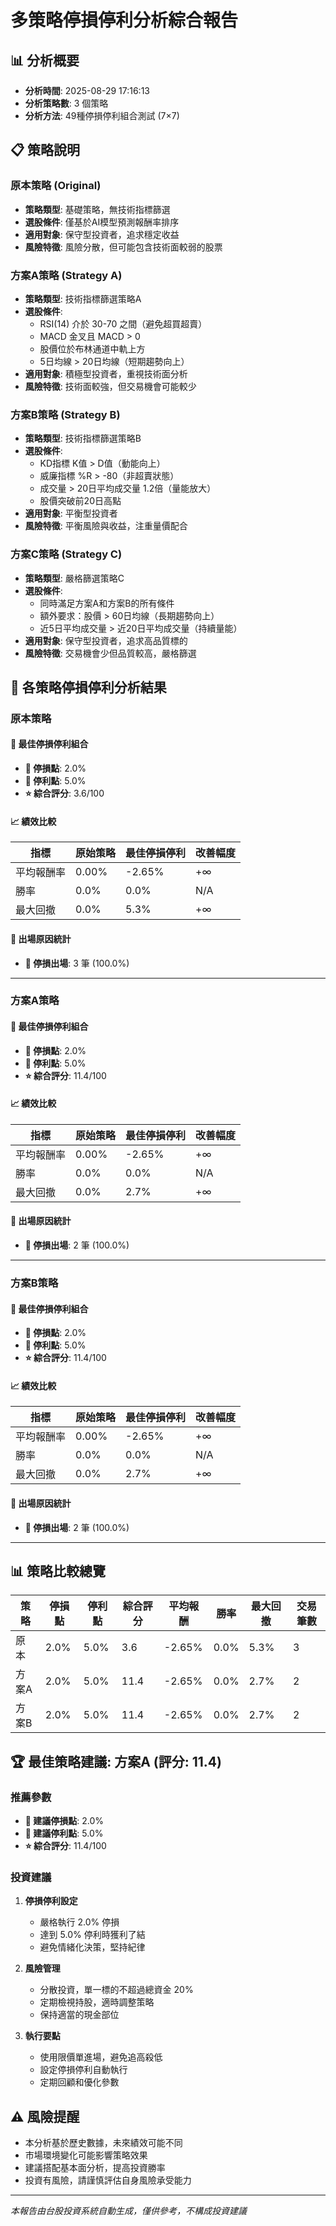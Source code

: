 # 多策略停損停利分析綜合報告

## 📊 分析概要
- **分析時間**: 2025-08-29 17:16:13
- **分析策略數**: 3 個策略
- **分析方法**: 49種停損停利組合測試 (7×7)

## 📋 策略說明

### 原本策略 (Original)
- **策略類型**: 基礎策略，無技術指標篩選
- **選股條件**: 僅基於AI模型預測報酬率排序
- **適用對象**: 保守型投資者，追求穩定收益
- **風險特徵**: 風險分散，但可能包含技術面較弱的股票

### 方案A策略 (Strategy A)
- **策略類型**: 技術指標篩選策略A
- **選股條件**:
  - RSI(14) 介於 30-70 之間（避免超買超賣）
  - MACD 金叉且 MACD > 0
  - 股價位於布林通道中軌上方
  - 5日均線 > 20日均線（短期趨勢向上）
- **適用對象**: 積極型投資者，重視技術面分析
- **風險特徵**: 技術面較強，但交易機會可能較少

### 方案B策略 (Strategy B)
- **策略類型**: 技術指標篩選策略B
- **選股條件**:
  - KD指標 K值 > D值（動能向上）
  - 威廉指標 %R > -80（非超賣狀態）
  - 成交量 > 20日平均成交量 1.2倍（量能放大）
  - 股價突破前20日高點
- **適用對象**: 平衡型投資者
- **風險特徵**: 平衡風險與收益，注重量價配合

### 方案C策略 (Strategy C)
- **策略類型**: 嚴格篩選策略C
- **選股條件**:
  - 同時滿足方案A和方案B的所有條件
  - 額外要求：股價 > 60日均線（長期趨勢向上）
  - 近5日平均成交量 > 近20日平均成交量（持續量能）
- **適用對象**: 保守型投資者，追求高品質標的
- **風險特徵**: 交易機會少但品質較高，嚴格篩選

## 🎯 各策略停損停利分析結果

### 原本策略

#### 🎯 最佳停損停利組合
- **🔻 停損點**: 2.0%
- **🔺 停利點**: 5.0%
- **⭐ 綜合評分**: 3.6/100

#### 📈 績效比較
| 指標 | 原始策略 | 最佳停損停利 | 改善幅度 |
|------|----------|-------------|----------|
| 平均報酬率 | 0.00% | -2.65% | +∞ |
| 勝率 | 0.0% | 0.0% | N/A |
| 最大回撤 | 0.0% | 5.3% | +∞ |

#### 🚪 出場原因統計
- **🔻 停損出場**: 3 筆 (100.0%)

---

### 方案A策略

#### 🎯 最佳停損停利組合
- **🔻 停損點**: 2.0%
- **🔺 停利點**: 5.0%
- **⭐ 綜合評分**: 11.4/100

#### 📈 績效比較
| 指標 | 原始策略 | 最佳停損停利 | 改善幅度 |
|------|----------|-------------|----------|
| 平均報酬率 | 0.00% | -2.65% | +∞ |
| 勝率 | 0.0% | 0.0% | N/A |
| 最大回撤 | 0.0% | 2.7% | +∞ |

#### 🚪 出場原因統計
- **🔻 停損出場**: 2 筆 (100.0%)

---

### 方案B策略

#### 🎯 最佳停損停利組合
- **🔻 停損點**: 2.0%
- **🔺 停利點**: 5.0%
- **⭐ 綜合評分**: 11.4/100

#### 📈 績效比較
| 指標 | 原始策略 | 最佳停損停利 | 改善幅度 |
|------|----------|-------------|----------|
| 平均報酬率 | 0.00% | -2.65% | +∞ |
| 勝率 | 0.0% | 0.0% | N/A |
| 最大回撤 | 0.0% | 2.7% | +∞ |

#### 🚪 出場原因統計
- **🔻 停損出場**: 2 筆 (100.0%)

---

## 📊 策略比較總覽

| 策略 | 停損點 | 停利點 | 綜合評分 | 平均報酬 | 勝率 | 最大回撤 | 交易筆數 |
|------|--------|--------|----------|----------|------|----------|----------|
| 原本 | 2.0% | 5.0% | 3.6 | -2.65% | 0.0% | 5.3% | 3 |
| 方案A | 2.0% | 5.0% | 11.4 | -2.65% | 0.0% | 2.7% | 2 |
| 方案B | 2.0% | 5.0% | 11.4 | -2.65% | 0.0% | 2.7% | 2 |

## 🏆 最佳策略建議: 方案A (評分: 11.4)

### 推薦參數
- **🔻 建議停損點**: 2.0%
- **🔺 建議停利點**: 5.0%
- **⭐ 綜合評分**: 11.4/100

### 投資建議
1. **停損停利設定**
   - 嚴格執行 2.0% 停損
   - 達到 5.0% 停利時獲利了結
   - 避免情緒化決策，堅持紀律

2. **風險管理**
   - 分散投資，單一標的不超過總資金 20%
   - 定期檢視持股，適時調整策略
   - 保持適當的現金部位

3. **執行要點**
   - 使用限價單進場，避免追高殺低
   - 設定停損停利自動執行
   - 定期回顧和優化參數

## ⚠️ 風險提醒

- 本分析基於歷史數據，未來績效可能不同
- 市場環境變化可能影響策略效果
- 建議搭配基本面分析，提高投資勝率
- 投資有風險，請謹慎評估自身風險承受能力

---
*本報告由台股投資系統自動生成，僅供參考，不構成投資建議*